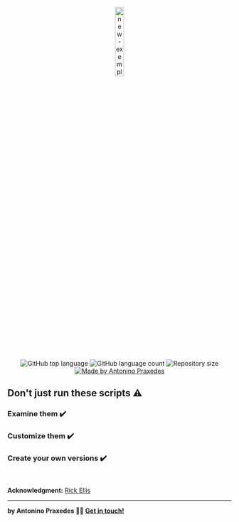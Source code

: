 <p align="center">
    <img alt="new-exemple" src="https://i.ibb.co/S5zHnTc/arch-Linux.png" width="20%">
</p>

<p align="center">
  <img alt="GitHub top language" src="https://img.shields.io/github/languages/top/apfjunior/arch-linux-post-install">
  <img alt="GitHub language count" src="https://img.shields.io/github/languages/count/apfjunior/arch-linux-post-install">
  <img alt="Repository size" src="https://img.shields.io/github/repo-size/apfjunior/arch-linux-post-install">
  <a href="https://github.com/apfjunior">
    <img alt="Made by Antonino Praxedes" src="https://img.shields.io/badge/made%20by-Antonino%20Praxedes-blue">
  </a>
</p>

## Don't just run these scripts :warning:
### Examine them :heavy_check_mark: 
### Customize them :heavy_check_mark: 
### Create your own versions :heavy_check_mark:

<br />

**Acknowledgment:** [Rick Ellis](https://github.com/rickellis)

-----
**by Antonino Praxedes 👋🏻 [Get in touch!](https://www.linkedin.com/in/antoninopraxedes/)**

